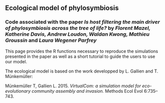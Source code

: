 ## Ecological model of phylosymbiosis


### Code associated with the paper *Is host filtering the main driver of phylosymbiosis across the tree of life?* by _Florent Mazel, Katherine Davis, Andrew Loudon, Waldan Kwong, Mathieu Groussin_ and _Laura Wegener Parfrey_


This page provides the R functions necessary to reproduce the simulations presented in the paper as well as a short tutorial to guide the users to use our model. 

The ecological model is based on the work developped by L. Gallien and T. Münkemüller: 

Münkemüller T, Gallien L. 2015. *VirtualCom: a simulation model for eco-evolutionary community assembly and invasion.* Methods Ecol Evol 6:735–743.